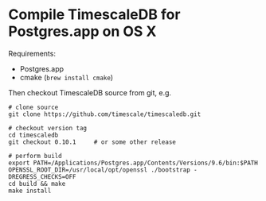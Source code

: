 # Compile TimescaleDB for Postgres.app on OS X

Requirements:

 * Postgres.app
 * cmake (`brew install cmake`)

Then checkout TimescaleDB source from git, e.g.

```shell
# clone source
git clone https://github.com/timescale/timescaledb.git

# checkout version tag
cd timescaledb
git checkout 0.10.1     # or some other release

# perform build
export PATH=/Applications/Postgres.app/Contents/Versions/9.6/bin:$PATH
OPENSSL_ROOT_DIR=/usr/local/opt/openssl ./bootstrap -DREGRESS_CHECKS=OFF
cd build && make
make install
```
